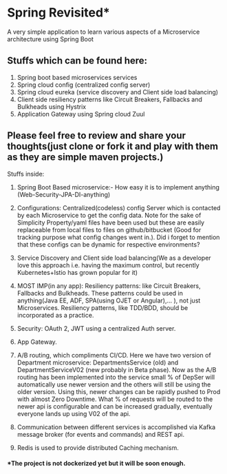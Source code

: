 # Spring Revisited*

A very simple application to learn various aspects of a Microservice architecture using Spring Boot

## Stuffs which can be found here:
1) Spring boot based microservices services
2) Spring cloud config (centralized config server)
3) Spring cloud eureka (service discovery and Client side load balancing)
4) Client side resiliency patterns like Circuit Breakers, Fallbacks and Bulkheads using Hystrix
5) Application Gateway using Spring cloud Zuul

## Please feel free to review and share your thoughts(just clone or fork it and play with them as they are simple maven projects.)

Stuffs inside:

1) Spring Boot Based microservice:- How easy it is to implement anything (Web-Security-JPA-DI-anything)

2) Configurations: Centralized(codeless) config Server which is contacted by each Microservice to get the config data. Note for the sake of Simplicity Property/yaml files have been used but these are easily replaceable from local files to files on github/bitbucket (Good for tracking purpose what config changes went in.). Did i forget to mention that these configs can be dynamic for respective environments?

3) Service Discovery and Client side load balancing(We as a developer love this approach i.e. having the maximum control, but recently Kubernetes+Istio has grown popular for it)

4) MOST IMP(in any app): Resiliency patterns: like Circuit Breakers, Fallbacks and Bulkheads. These patterns could be used in anything(Java EE, ADF, SPA(using OJET or Angular),... ), not just Microservices. Resiliency patterns, like TDD/BDD, should be incorporated as a practice.

5) Security: OAuth 2, JWT using a centralized Auth server.

6) App Gateway.

7) A/B routing, which compliments CI/CD. Here we have two version of Department microservice: DepartmentsService (old) and DepartmentServiceV02 (new probably in Beta phase). Now as the A/B routing has been implemented into the service small % of DepSer will automatically use newer version and the others will still be using the older version. Using this, newer changes can be rapidly pushed to Prod with almost Zero Downtime. What % of requests will be routed to the newer api is configurable and can be increased gradually, eventually everyone lands up using V02 of the api.

8) Communication between different services is accomplished via Kafka message broker (for events and commands) and REST api.

9) Redis is used to provide distributed Caching mechanism.

#### *The project is not dockerized yet but it will be soon enough.


